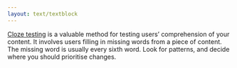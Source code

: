 ```yaml
---
layout: text/textblock
---
```

[Cloze testing](https://www.nngroup.com/articles/cloze-test-reading-comprehension/) is a valuable method for testing users’ comprehension of your content.
It involves users filling in missing words from a piece of content. The missing word is usually every sixth word. Look for patterns, and decide where you should prioritise changes.
